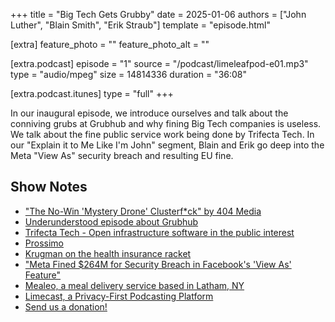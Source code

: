 +++
title = "Big Tech Gets Grubby"
date = 2025-01-06
authors = ["John Luther", "Blain Smith", "Erik Straub"]
template = "episode.html"

[extra]
feature_photo = ""
feature_photo_alt = ""

[extra.podcast]
episode = "1"
source = "/podcast/limeleafpod-e01.mp3"
type = "audio/mpeg"
size = 14814336
duration = "36:08"

[extra.podcast.itunes]
type = "full"
+++

In our inaugural episode, we introduce ourselves and talk about the conniving grubs at Grubhub and why fining Big Tech companies is useless. We talk about the fine public service work being done by Trifecta Tech. In our "Explain it to Me Like I'm John" segment, Blain and Erik go deep into the Meta "View As" security breach and resulting EU fine. 

<!-- more -->

## Show Notes

- ["The No-Win 'Mystery Drone' Clusterf*ck" by 404 Media](https://www.404media.co/the-no-win-mystery-drone-clusterfuck/)
- [Underunderstood episode about Grubhub](https://pca.st/Mm82)
- [Trifecta Tech - Open infrastructure software in the public interest](https://trifectatech.org)
- [Prossimo](https://www.memorysafety.org)
- [Krugman on the health insurance racket](https://paulkrugman.substack.com/p/health-insurance-is-a-racket)
- ["Meta Fined $264M for Security Breach in Facebook's 'View As' Feature"](https://www.msn.com/en-us/news/technology/meta-fined-264m-for-security-breach-in-facebook-s-view-as-feature/ar-AA1w1PU6)
- [Mealeo, a meal delivery service based in Latham, NY](https://www.mealeo.com)
- [Limecast, a Privacy-First Podcasting Platform](https://limecast.net)
- [Send us a donation!](https://opencollective.com/limeleaf)